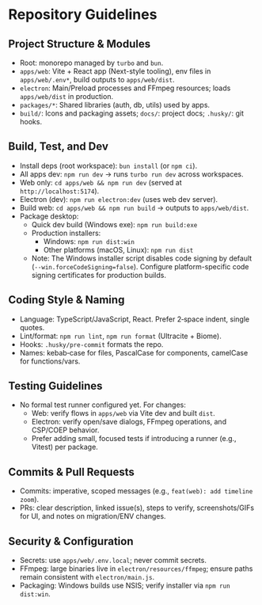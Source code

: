 # Repository Guidelines

## Project Structure & Modules
- Root: monorepo managed by `turbo` and `bun`.
- `apps/web`: Vite + React app (Next-style tooling), env files in `apps/web/.env*`, build outputs to `apps/web/dist`.
- `electron`: Main/Preload processes and FFmpeg resources; loads `apps/web/dist` in production.
- `packages/*`: Shared libraries (auth, db, utils) used by apps.
- `build/`: Icons and packaging assets; `docs/`: project docs; `.husky/`: git hooks.

## Build, Test, and Dev
- Install deps (root workspace): `bun install` (or `npm ci`).
- All apps dev: `npm run dev` → runs `turbo run dev` across workspaces.
- Web only: `cd apps/web && npm run dev` (served at `http://localhost:5174`).
- Electron (dev): `npm run electron:dev` (uses web dev server).
- Build web: `cd apps/web && npm run build` → outputs to `apps/web/dist`.
- Package desktop:
  - Quick dev build (Windows exe): `npm run build:exe`
  - Production installers:
    - Windows: `npm run dist:win`
    - Other platforms (macOS, Linux): `npm run dist`
  - Note: The Windows installer script disables code signing by default
    (`--win.forceCodeSigning=false`). Configure platform-specific code
    signing certificates for production builds.

## Coding Style & Naming
- Language: TypeScript/JavaScript, React. Prefer 2‑space indent, single quotes.
- Lint/format: `npm run lint`, `npm run format` (Ultracite + Biome).
- Hooks: `.husky/pre-commit` formats the repo.
- Names: kebab‑case for files, PascalCase for components, camelCase for functions/vars.

## Testing Guidelines
- No formal test runner configured yet. For changes:
  - Web: verify flows in `apps/web` via Vite dev and built `dist`.
  - Electron: verify open/save dialogs, FFmpeg operations, and CSP/COEP behavior.
  - Prefer adding small, focused tests if introducing a runner (e.g., Vitest) per package.

## Commits & Pull Requests
- Commits: imperative, scoped messages (e.g., `feat(web): add timeline zoom`).
- PRs: clear description, linked issue(s), steps to verify, screenshots/GIFs for UI, and notes on migration/ENV changes.

## Security & Configuration
- Secrets: use `apps/web/.env.local`; never commit secrets.
- FFmpeg: large binaries live in `electron/resources/ffmpeg`; ensure paths remain consistent with `electron/main.js`.
- Packaging: Windows builds use NSIS; verify installer via `npm run dist:win`.
